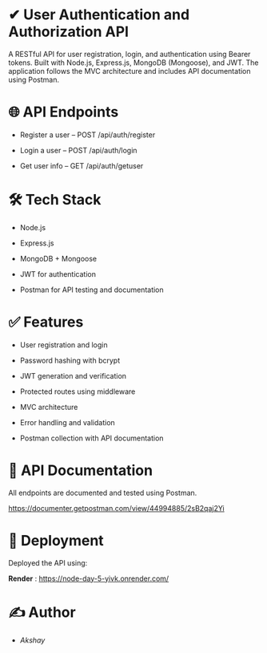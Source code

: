 
# ✔ User Authentication and Authorization API
A RESTful API for user registration, login, and authentication using Bearer tokens. Built with Node.js, Express.js, MongoDB (Mongoose), and JWT. The application follows the MVC architecture and includes API documentation using Postman.

# 🌐 API Endpoints
* Register a user – POST /api/auth/register

* Login a user – POST /api/auth/login

* Get user info – GET /api/auth/getuser

# 🛠 Tech Stack
* Node.js

* Express.js

* MongoDB + Mongoose

* JWT for authentication

* Postman for API testing and documentation

# ✅ Features
- User registration and login

- Password hashing with bcrypt

- JWT generation and verification

- Protected routes using middleware

- MVC architecture

- Error handling and validation

- Postman collection with API documentation

# 📕 API Documentation
All endpoints are documented and tested using Postman.

https://documenter.getpostman.com/view/44994885/2sB2qaj2Yi



# 🚀 Deployment
Deployed the API using:

 **Render** :
 https://node-day-5-yivk.onrender.com/


 # ✍ Author

 * *Akshay*